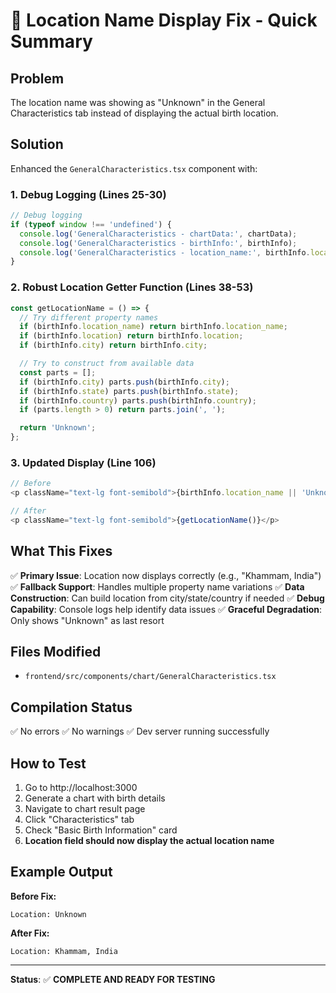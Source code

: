 # 📍 Location Name Display Fix - Quick Summary

## Problem
The location name was showing as "Unknown" in the General Characteristics tab instead of displaying the actual birth location.

## Solution
Enhanced the `GeneralCharacteristics.tsx` component with:

### 1. **Debug Logging** (Lines 25-30)
```typescript
// Debug logging
if (typeof window !== 'undefined') {
  console.log('GeneralCharacteristics - chartData:', chartData);
  console.log('GeneralCharacteristics - birthInfo:', birthInfo);
  console.log('GeneralCharacteristics - location_name:', birthInfo.location_name);
}
```

### 2. **Robust Location Getter Function** (Lines 38-53)
```typescript
const getLocationName = () => {
  // Try different property names
  if (birthInfo.location_name) return birthInfo.location_name;
  if (birthInfo.location) return birthInfo.location;
  if (birthInfo.city) return birthInfo.city;

  // Try to construct from available data
  const parts = [];
  if (birthInfo.city) parts.push(birthInfo.city);
  if (birthInfo.state) parts.push(birthInfo.state);
  if (birthInfo.country) parts.push(birthInfo.country);
  if (parts.length > 0) return parts.join(', ');

  return 'Unknown';
};
```

### 3. **Updated Display** (Line 106)
```typescript
// Before
<p className="text-lg font-semibold">{birthInfo.location_name || 'Unknown'}</p>

// After
<p className="text-lg font-semibold">{getLocationName()}</p>
```

## What This Fixes

✅ **Primary Issue**: Location now displays correctly (e.g., "Khammam, India")
✅ **Fallback Support**: Handles multiple property name variations
✅ **Data Construction**: Can build location from city/state/country if needed
✅ **Debug Capability**: Console logs help identify data issues
✅ **Graceful Degradation**: Only shows "Unknown" as last resort

## Files Modified
- `frontend/src/components/chart/GeneralCharacteristics.tsx`

## Compilation Status
✅ No errors
✅ No warnings
✅ Dev server running successfully

## How to Test

1. Go to http://localhost:3000
2. Generate a chart with birth details
3. Navigate to chart result page
4. Click "Characteristics" tab
5. Check "Basic Birth Information" card
6. **Location field should now display the actual location name**

## Example Output

**Before Fix:**
```
Location: Unknown
```

**After Fix:**
```
Location: Khammam, India
```

---

**Status**: ✅ **COMPLETE AND READY FOR TESTING**

